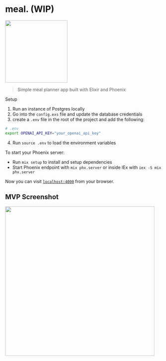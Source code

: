 # meal. (WIP)
<img src="https://github.com/ryanvu/feed_me/assets/13227428/27eb4dee-b533-4744-925f-aa1ec7c9cf0e" height="200"/>

> Simple meal planner app built with Elixir and Phoenix

Setup
1. Run an instance of Postgres locally
2. Go into the `config.exs` file and update the database credentials
3. create a `.env` file in the root of the project and add the following:
```sh
# .env
export OPENAI_API_KEY="your_openai_api_key"
```
4. Run `source .env` to load the environment variables

To start your Phoenix server:

  * Run `mix setup` to install and setup dependencies
  * Start Phoenix endpoint with `mix phx.server` or inside IEx with `iex -S mix phx.server`

Now you can visit [`localhost:4000`](http://localhost:4000) from your browser.

## MVP Screenshot
<img src="https://github.com/ryanvu/feed_me/assets/13227428/475989a9-5492-45e6-b35a-b12461289a7b" height="480" />
